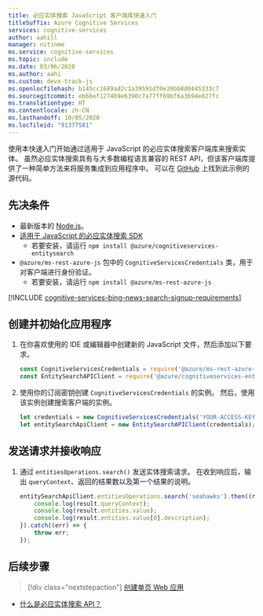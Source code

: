 ```yaml
---
title: 必应实体搜索 JavaScript 客户端库快速入门
titleSuffix: Azure Cognitive Services
services: cognitive-services
author: aahill
manager: nitinme
ms.service: cognitive-services
ms.topic: include
ms.date: 03/06/2020
ms.author: aahi
ms.custom: devx-track-js
ms.openlocfilehash: b145cc1689ad2c1a39591df0e39bb8d0445333c7
ms.sourcegitcommit: eb6bef1274b9e6390c7a77ff69bf6a3b94e827fc
ms.translationtype: HT
ms.contentlocale: zh-CN
ms.lasthandoff: 10/05/2020
ms.locfileid: "91377581"
---
```

使用本快速入门开始通过适用于 JavaScript 的必应实体搜索客户端库来搜索实体。 虽然必应实体搜索具有与大多数编程语言兼容的 REST API，但该客户端库提供了一种简单方法来将服务集成到应用程序中。 可以在 [GitHub](https://github.com/Azure-Samples/cognitive-services-node-sdk-samples/blob/master/Samples/entitySearch.js) 上找到此示例的源代码。

## <a name="prerequisites"></a>先决条件

* 最新版本的 [Node.js](https://nodejs.org/en/download/)。
* [适用于 JavaScript 的必应实体搜索 SDK](https://www.npmjs.com/package/@azure/cognitiveservices-entitysearch)
     *  若要安装，请运行 `npm install @azure/cognitiveservices-entitysearch`
* `@azure/ms-rest-azure-js` 包中的 `CognitiveServicesCredentials` 类，用于对客户端进行身份验证。
     * 若要安装，请运行 `npm install @azure/ms-rest-azure-js`

[!INCLUDE [cognitive-services-bing-news-search-signup-requirements](~/includes/cognitive-services-bing-entity-search-signup-requirements.md)]


## <a name="create-and-initialize-the-application"></a>创建并初始化应用程序

1. 在你喜欢使用的 IDE 或编辑器中创建新的 JavaScript 文件，然后添加以下要求。

    ```javascript
    const CognitiveServicesCredentials = require('@azure/ms-rest-azure-js').CognitiveServicesCredentials;
    const EntitySearchAPIClient = require('@azure/cognitiveservices-entitysearch');
    ```

2. 使用你的订阅密钥创建 `CognitiveServicesCredentials` 的实例。 然后，使用该实例创建搜索客户端的实例。

    ```javascript
    let credentials = new CognitiveServicesCredentials('YOUR-ACCESS-KEY');
    let entitySearchApiClient = new EntitySearchAPIClient(credentials);
    ```

## <a name="send-a-request-and-receive-a-response"></a>发送请求并接收响应

1. 通过 `entitiesOperations.search()` 发送实体搜索请求。 在收到响应后，输出 `queryContext`、返回的结果数以及第一个结果的说明。

    ```javascript
    entitySearchApiClient.entitiesOperations.search('seahawks').then((result) => {
        console.log(result.queryContext);
        console.log(result.entities.value);
        console.log(result.entities.value[0].description);
    }).catch((err) => {
        throw err;
    });
    ```

<!-- Removing until we can replace with a sanitized version.
![Entity results](media/entity-search-sdk-node-quickstart-results.png)
-->

## <a name="next-steps"></a>后续步骤

> [!div class="nextstepaction"]
> [创建单页 Web 应用](../../tutorial-bing-entities-search-single-page-app.md)

* [什么是必应实体搜索 API？](../../overview.md)